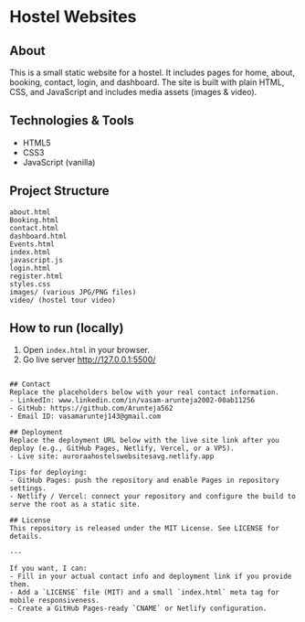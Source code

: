# Hostel Websites

## About
This is a small static website for a hostel. It includes pages for home, about, booking, contact, login, and dashboard. The site is built with plain HTML, CSS, and JavaScript and includes media assets (images & video).

## Technologies & Tools
- HTML5
- CSS3
- JavaScript (vanilla)


## Project Structure
```
about.html
Booking.html
contact.html
dashboard.html
Events.html
index.html
javascript.js
login.html
register.html
styles.css
images/ (various JPG/PNG files)
video/ (hostel tour video)
```

## How to run (locally)
1. Open `index.html` in your browser.
2. Go live server http://127.0.0.1:5500/


```

## Contact
Replace the placeholders below with your real contact information.
- LinkedIn: www.linkedin.com/in/vasam-arunteja2002-00ab11256
- GitHub: https://github.com/Arunteja562 
- Email ID: vasamaruntej143@gmail.com

## Deployment
Replace the deployment URL below with the live site link after you deploy (e.g., GitHub Pages, Netlify, Vercel, or a VPS).
- Live site: auroraahostelswebsitesavg.netlify.app

Tips for deploying:
- GitHub Pages: push the repository and enable Pages in repository settings.
- Netlify / Vercel: connect your repository and configure the build to serve the root as a static site.

## License
This repository is released under the MIT License. See LICENSE for details.

---

If you want, I can:
- Fill in your actual contact info and deployment link if you provide them.
- Add a `LICENSE` file (MIT) and a small `index.html` meta tag for mobile responsiveness.
- Create a GitHub Pages-ready `CNAME` or Netlify configuration.




